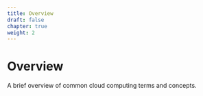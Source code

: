 ```yaml
---
title: Overview
draft: false
chapter: true
weight: 2
---
```


# Overview

A brief overview of common cloud computing terms and concepts.